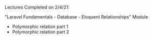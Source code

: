 
Lectures Completed on 2/4/21:

"Laravel Fundamentals - Database - Eloquent Relationships" Module
* Polymorphic relation part 1
* Polymorphic relation part 2